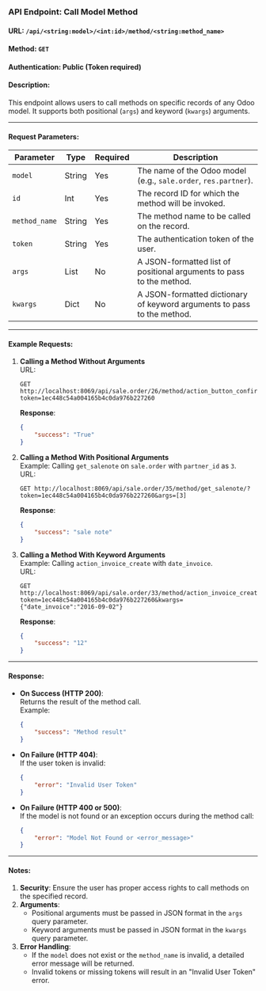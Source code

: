 ### API Endpoint: Call Model Method

#### **URL**: `/api/<string:model>/<int:id>/method/<string:method_name>`

#### **Method**: `GET`

#### **Authentication**: Public (Token required)

#### **Description**:
This endpoint allows users to call methods on specific records of any Odoo model. It supports both positional (`args`) and keyword (`kwargs`) arguments.

---

#### **Request Parameters**:
| Parameter      | Type   | Required | Description                                                                                           |
|----------------|--------|----------|-------------------------------------------------------------------------------------------------------|
| `model`        | String | Yes      | The name of the Odoo model (e.g., `sale.order`, `res.partner`).                                       |
| `id`           | Int    | Yes      | The record ID for which the method will be invoked.                                                  |
| `method_name`  | String | Yes      | The method name to be called on the record.                                                          |
| `token`        | String | Yes      | The authentication token of the user.                                                               |
| `args`         | List   | No       | A JSON-formatted list of positional arguments to pass to the method.                                 |
| `kwargs`       | Dict   | No       | A JSON-formatted dictionary of keyword arguments to pass to the method.                              |

---

#### **Example Requests**:

1. **Calling a Method Without Arguments**  
   URL:  
   ```
   GET http://localhost:8069/api/sale.order/26/method/action_button_confirm/?token=1ec448c54a004165b4c0da976b227260
   ```  
   **Response**:
   ```json
   {
       "success": "True"
   }
   ```

2. **Calling a Method With Positional Arguments**  
   Example: Calling `get_salenote` on `sale.order` with `partner_id` as `3`.  
   URL:  
   ```
   GET http://localhost:8069/api/sale.order/35/method/get_salenote/?token=1ec448c54a004165b4c0da976b227260&args=[3]
   ```  
   **Response**:
   ```json
   {
       "success": "sale note"
   }
   ```

3. **Calling a Method With Keyword Arguments**  
   Example: Calling `action_invoice_create` with `date_invoice`.  
   URL:  
   ```
   GET http://localhost:8069/api/sale.order/33/method/action_invoice_create/?token=1ec448c54a004165b4c0da976b227260&kwargs={"date_invoice":"2016-09-02"}
   ```  
   **Response**:
   ```json
   {
       "success": "12"
   }
   ```

---

#### **Response**:
- **On Success (HTTP 200)**:  
  Returns the result of the method call.  
  Example:
  ```json
  {
      "success": "Method result"
  }
  ```

- **On Failure (HTTP 404)**:  
  If the user token is invalid:  
  ```json
  {
      "error": "Invalid User Token"
  }
  ```

- **On Failure (HTTP 400 or 500)**:  
  If the model is not found or an exception occurs during the method call:  
  ```json
  {
      "error": "Model Not Found or <error_message>"
  }
  ```

---

#### **Notes**:
1. **Security**: Ensure the user has proper access rights to call methods on the specified record.
2. **Arguments**: 
   - Positional arguments must be passed in JSON format in the `args` query parameter.
   - Keyword arguments must be passed in JSON format in the `kwargs` query parameter.
3. **Error Handling**: 
   - If the `model` does not exist or the `method_name` is invalid, a detailed error message will be returned.
   - Invalid tokens or missing tokens will result in an "Invalid User Token" error.
   